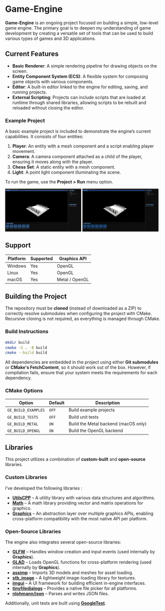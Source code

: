 Game-Engine
===========

**Game-Engine** is an ongoing project focused on building a simple, low-level game engine. The primary goal is to deepen my understanding of game development by creating a versatile set of tools that can be used to build various types of games and 3D applications.

Current Features
----------------

- **Basic Renderer**: A simple rendering pipeline for drawing objects on the screen.  
- **Entity Component System (ECS)**: A flexible system for composing game objects with various components.  
- **Editor**: A built-in editor linked to the engine for editing, saving, and running projects.  
- **External Scripting**: Projects can include scripts that are loaded at runtime through shared libraries, allowing scripts to be rebuilt and reloaded without closing the editor.  

### Example Project  

A basic example project is included to demonstrate the engine’s current capabilities. It consists of four entities:  

1. **Player**: An entity with a mesh component and a script enabling player movement.  
2. **Camera**: A camera component attached as a child of the player, ensuring it moves along with the player.  
3. **Chess Set**: A static entity with a mesh component.  
4. **Light**: A point light component illuminating the scene.  

To run the game, use the **Project > Run** menu option.  

<p float="left">
  <img src="example1.png" width="49%" />
  <img src="example2.gif" width="49%" /> 
</p>  

Support
------

| Platform | Supported | Graphics API   |
|----------|-----------|----------------|
| Windows  | Yes       | OpenGL         |
| Linux    | Yes       | OpenGL         |
| macOS    | Yes       | Metal / OpenGL |

Building the Project  
--------------------

The repository must be **cloned** (instead of downloaded as a ZIP) to correctly resolve submodules when configuring the project with CMake. Recursive cloning is not required, as everything is managed through CMake.  

### Build Instructions  

```sh
mkdir build
cmake -S . -B build
cmake --build build
```  

All dependencies are embedded in the project using either **Git submodules** or **CMake's FetchContent**, so it should work out of the box. However, if compilation fails, ensure that your system meets the requirements for each dependency.  

### CMake Options  

| Option              | Default | Description                          |
|---------------------|---------|--------------------------------------|
| `GE_BUILD_EXAMPLES` |  `OFF`  | Build example projects               |
| `GE_BUILD_TESTS`    |  `OFF`  | Build unit tests                     |
| `GE_BUILD_METAL`    |  `ON`   | Build the Metal backend (macOS only) |
| `GE_BUILD_OPENGL`   |  `ON`   | Build the OpenGL backend             |

Libraries
---------

This project utilizes a combination of **custom-built** and **open-source** libraries.  

### Custom Libraries  

I’ve developed the following libraries :  

- **[UtilsCPP](https://github.com/Thomas-Chqt/UtilsCPP)** – A utility library with various data structures and algorithms.  
- **[Math](https://github.com/Thomas-Chqt/Math)** – A math library providing vector and matrix operations for graphics.  
- **[Graphics](https://github.com/Thomas-Chqt/Graphics)** – An abstraction layer over multiple graphics APIs, enabling cross-platform compatibility with the most native API per platform.  

### Open-Source Libraries  

The engine also integrates several open-source libraries:  

- **[GLFW](https://github.com/glfw/glfw)** – Handles window creation and input events (used internally by **Graphics**).  
- **[GLAD](https://github.com/Thomas-Chqt/GLAD)** – Loads OpenGL functions for cross-platform rendering (used internally by **Graphics**).  
- **[assimp](https://github.com/assimp/assimp)** – Imports 3D models and meshes for asset loading.  
- **[stb_image](https://github.com/Thomas-Chqt/stb_image)** – A lightweight image-loading library for textures.  
- **[imgui](https://github.com/Thomas-Chqt/imgui)** – A UI framework for building efficient in-engine interfaces.  
- **[tinyfiledialogs](http://tinyfiledialogs.sourceforge.net)** – Provides a native file picker for all platforms.  
- **[nlohmann/json](https://github.com/nlohmann/json)** – Parses and writes JSON files.  

Additionally, unit tests are built using **[GoogleTest](https://github.com/google/googletest)**.  
